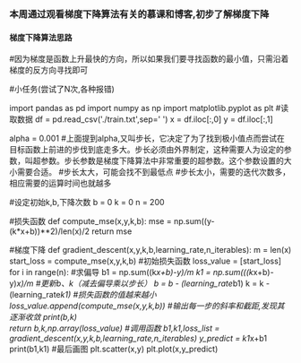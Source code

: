 ### 本周通过观看梯度下降算法有关的慕课和博客,初步了解梯度下降

#### 梯度下降算法思路

#因为梯度是函数上升最快的方向，所以如果我们要寻找函数的最小值，只需沿着梯度的反方向寻找即可

#小任务(尝试了N次,各种报错)

import pandas as pd
import numpy as np
import matplotlib.pyplot as plt
#读取数据
df = pd.read_csv('./train.txt',sep=' ')
x = df.iloc[:,0]
y = df.iloc[:,1]

alpha = 0.001
#上面提到alpha,又叫步长，它决定了为了找到极小值点而尝试在目标函数上前进的步伐到底走多大。步长必须由外界制定，这种需要人为设定的参数，叫超参数。步长参数是梯度下降算法中非常重要的超参数。这个参数设置的大小需要合适。
#步长太大，可能会找不到最低点
#步长太小，需要的迭代次数多，相应需要的运算时间也就越多

#设定初始k,b,下降次数
b = 0
k = 0
n = 200

#损失函数
def compute_mse(x,y,k,b):
     mse = np.sum((y-(k*x+b))**2)/len(x)/2
     return mse


#梯度下降
def gradient_descent(x,y,k,b,learning_rate,n_iterables):
    m = len(x)
    start_loss = compute_mse(x,y,k,b)
    #初始损失函数
    loss_value = [start_loss]
    for i in range(n):
        #求偏导
        b1 = np.sum((k*x+b)-y)/m
        k1 = np.sum(((k*x+b)-y)*x)/m
        #更新b、k（减去偏导乘以步长）
        b = b - (learning_rate*b1)
        k = k - (learning_rate*k1)
        #损失函数的值越来越小
        loss_value.append(compute_mse(x,y,k,b))
        #输出每一步的斜率和截距,发现其逐渐收敛
        print(b,k)     
    return b,k,np.array(loss_value)
#调用函数
b1,k1,loss_list = gradient_descent(x,y,k,b,learning_rate,n_iterables)
y_predict = k1*x+b1
print(b1,k1)
#最后画图
plt.scatter(x,y)
plt.plot(x,y_predict)
